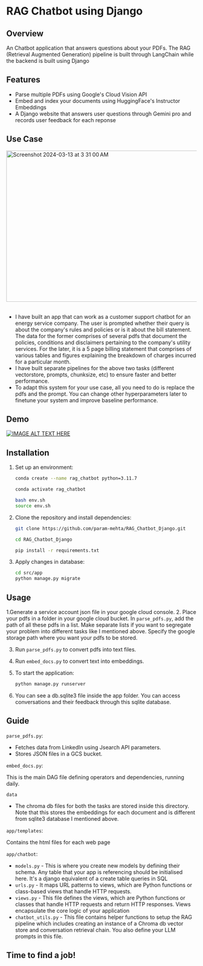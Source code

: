 # RAG Chatbot using Django

## Overview

An Chatbot application that answers questions about your PDFs. The RAG (Retrieval Augmented Generation) pipeline is built through LangChain while the backend is built using Django

## Features

- Parse multiple PDFs using Google's Cloud Vision API
- Embed and index your documents using HuggingFace's Instructor Embeddings
- A Django website that answers user questions through Gemini pro and records user feedback for each reponse

 
## Use Case
<img width="600" height="400" alt="Screenshot 2024-03-13 at 3 31 00 AM" src="https://github.com/param-mehta/RAG_Chatbot_Django/assets/61198990/004cb200-2aaa-49ba-a1a0-3a05450985b3">
<br>
<br>

- I have built an app that can work as a customer support chatbot for an energy service company. The user is prompted whether their query is about the company's rules and policies or is it about the bill statement. The data for the former comprises of several pdfs that document the policies, conditions and disclaimers pertaining to the company's utility services. For the later, it is a 5 page billing statement that comprises of various tables and figures explaining the breakdown of charges incurred for a particular month.
- I have built separate pipelines for the above two tasks (different vectorstore, prompts, chunksize, etc) to ensure faster and better performance.
- To adapt this system for your use case, all you need to do is replace the pdfs and the prompt. You can change other hyperparameters later to finetune your system and improve baseline performance.


## Demo
[![IMAGE ALT TEXT HERE](https://img.youtube.com/vi/RHn41-COJcY/0.jpg)](https://www.youtube.com/watch?v=RHn41-COJcY)


## Installation

1. Set up an environment:
    ```bash
    conda create --name rag_chatbot python=3.11.7
    ```
    ```bash
    conda activate rag_chatbot
    ```
    ```bash
    bash env.sh
    source env.sh
    ```

2. Clone the repository and install dependencies:
    ```bash
    git clone https://github.com/param-mehta/RAG_Chatbot_Django.git
    ```
    ```bash
    cd RAG_Chatbot_Django
    ```
    ```bash
    pip install -r requirements.txt
    ```

3. Apply changes in database:
    ```bash
    cd src/app
    python manage.py migrate
    ```
## Usage

1.Generate a service account json file in your google cloud console. 
2. Place your pdfs in a folder in your google cloud bucket. In `parse_pdfs.py`, add the path of all these pdfs in a list. Make separate lists if you want to segregate your problem into different tasks like I mentioned above. Specify the google storage path where you want your pdfs to be stored.

3. Run `parse_pdfs.py` to convert pdfs into text files.

4. Run `embed_docs.py` to convert text into embeddings. 

5. To start the application:
    ```bash
    python manage.py runserver
    ```
6. You can see a db.sqlite3 file inside the app folder. You can access conversations and their feedback through this sqlite database.

## Guide

`parse_pdfs.py`:

- Fetches data from LinkedIn using Jsearch API parameters.
- Stores JSON files in a GCS bucket.

`embed_docs.py`:

This is the main DAG file defining operators and dependencies, running daily.

`data`

- The chroma db files for both the tasks are stored inside this directory. Note that this stores the embeddings for each document and is different from sqlite3 database I mentioned above.

`app/templates`:

Contains the html files for each web page

`app/chatbot`:

  - `models.py` - This is where you create new models by defining their schema. Any table that your app is referencing should be initialised here. It's a django equivalent of a create table queries in SQL
  - `urls.py` - It maps URL patterns to views, which are Python functions or class-based views that handle HTTP requests.
  - `views.py` - This file defines the views, which are Python functions or classes that handle HTTP requests and return HTTP responses. Views encapsulate the core logic of your application
  - `chatbot_utils.py` - This file contains helper functions to setup the RAG pipeline which includes creating an instance of a Chroma db vector store and conversation retrieval chain. You also define your LLM prompts in this file.


## Time to find a job!
